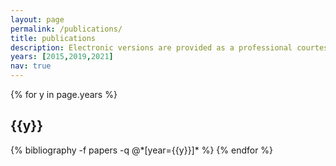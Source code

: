 ```yaml
---
layout: page
permalink: /publications/
title: publications
description: Electronic versions are provided as a professional courtesy to ensure timely dissemination of academic work for individual, noncommercial purposes. Copyright and all rights therein reside with the respective copyright holders, as stated in each paper. These files may not be reposted without permission.
years: [2015,2019,2021]
nav: true
---
```


<div class="publications">

{% for y in page.years %}
  <h2 class="year">{{y}}</h2>
  {% bibliography -f papers -q @*[year={{y}}]* %}
{% endfor %}

</div>
